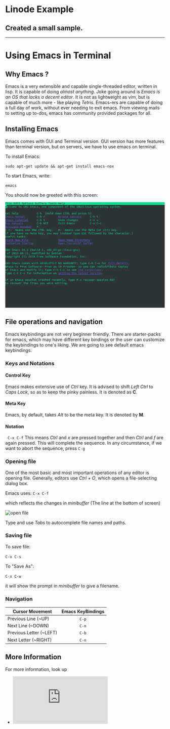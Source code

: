 # Linode Example
## Created a small sample.


-----

# Using Emacs in Terminal

## Why Emacs ?

Emacs is a very extensible and capable single-threaded editor, written in lisp. It is capable of doing _almost anything_. Joke going around is _Emacs is an OS that lacks a decent editor_. It is not as lightweight as vim, but is capable of much more - like playing _Tetris_. Emacs-ers are capable of doing a full day of work, without ever needing to exit emacs. From viewing mails to setting up to-dos, emacs has community provided packages for all.


## Installing Emacs

Emacs comes with GUI and Terminal version.
GUI version has more features than terminal version, but on servers, we have to use emacs on terminal.

To install Emacs: 

```
sudo apt-get update && apt-get install emacs-nox
```

To start Emacs, write:
```
emacs
```

You should now be greeted with this screen:

![emacs home screen](emacs.png "homescreen")



## File operations and navigation

Emacs keybindings are not very beginner friendly. There are starter-packs for emacs, which may have different key bindings or the user can customize the keybindings to one's liking. We are going to see default emacs keybindings.


### Keys and Notations

#### Control Key

Emacs makes extensive use of _Ctrl_ key. It is advised to shift _Left Ctrl_ to _Caps Lock_, so as to keep the pinky painless.
It is denoted as **C**.

#### Meta Key

Emacs, by default, takes _Alt_ to be the meta key. It is denoted by **M**.


#### Notation

``` C-x C-f```
This means _Ctrl_ and _x_ are pressed together and then _Ctrl_ and _f_ are again pressed. This will complete the sequence. In any circumstance, if we want to abort the sequence, press ```C-g```



### Opening file
 
One of the most basic and most important operations of any editor is opening file. 
Generally, editors use _Ctrl + O_, which opens a file-selecting dialog box.

Emacs uses:
```C-x C-f```

which reflects the changes in _minibuffer_ (The line at the bottom of screen)

![open file](emacs_open_file.png "Open File")

Type and use _Tabs_ to autocomplete file names and paths.






### Saving file

To save file:

``` C-x C-s ```

To "Save As":

``` C-x C-w ```

it will show the prompt in _minibuffer_ to give a filename.


### Navigation

| Cursor Movement | Emacs KeyBindings  |
|-----------------|:------------------:|
| Previous Line (~UP) | ```C-p``` |
| Next Line (~DOWN) | ``` C-n ```|
| Previous Letter (~LEFT) | ```C-b``` |
| Next Letter (~RIGHT) | ```C-n```|



## More Information

For more information, look up 
 - ![Emacs Manual](https://www.gnu.org/software/emacs/manual/html_node/emacs/Key-Bindings.html)


